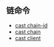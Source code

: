 ## 链命令

- [cast chain-id](./cast-chain-id.md)
- [cast chain](./cast-chain.md)
- [cast client](./cast-client.md)
